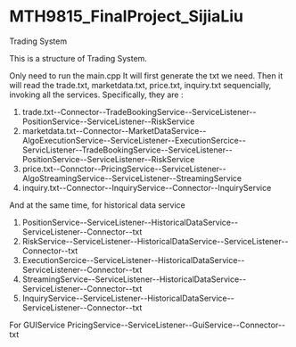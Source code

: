 # MTH9815_FinalProject_SijiaLiu
Trading System

This is a structure of Trading System.

Only need to run the main.cpp
It will first generate the txt we need.
Then it will read the trade.txt, marketdata.txt, price.txt, inquiry.txt sequencially, invoking all the services.
Specifically, they are :
1. trade.txt--Connector--TradeBookingService--ServiceListener--PositionService--ServiceListener--RiskService
2. marketdata.txt--Connector--MarketDataService--AlgoExecutionService--ServiceListener--ExecutionSercice--ServicListener--TradeBookingService--ServiceListener--PositionService--ServiceListener--RiskService
3. price.txt--Connctor--PricingService--ServiceListener--AlgoStreamingService--ServiceListener--StreamingService
4. inquiry.txt--Connector--InquiryService--Connector--InquiryService

And at the same time, for historical data service
1. PositionService--ServiceListener--HistoricalDataService--ServiceListener--Connector--txt
2. RiskService--ServiceListener--HistoricalDataService--ServiceListener--Connector--txt
3. ExecutionSercice--ServiceListener--HistoricalDataService--ServiceListener--Connector--txt
4. StreamingService--ServiceListener--HistoricalDataService--ServiceListener--Connector--txt
5. InquiryService--ServiceListener--HistoricalDataService--ServiceListener--Connector--txt

For GUIService
PricingService--ServiceListener--GuiService--Connector--txt
